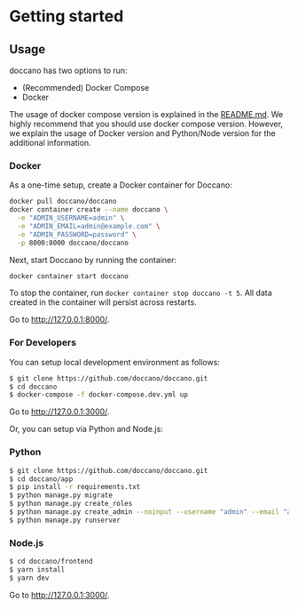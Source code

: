 # Getting started

## Usage

doccano has two options to run:

- (Recommended) Docker Compose
- Docker

The usage of docker compose version is explained in the [README.md](https://github.com/doccano/doccano/blob/master/README.md#usage). We highly recommend that you should use docker compose version. However, we explain the usage of Docker version and Python/Node version for the additional information.

### Docker

As a one-time setup, create a Docker container for Doccano:

```bash
docker pull doccano/doccano
docker container create --name doccano \
  -e "ADMIN_USERNAME=admin" \
  -e "ADMIN_EMAIL=admin@example.com" \
  -e "ADMIN_PASSWORD=password" \
  -p 8000:8000 doccano/doccano
```

Next, start Doccano by running the container:

```bash
docker container start doccano
```

To stop the container, run `docker container stop doccano -t 5`.
All data created in the container will persist across restarts.

Go to <http://127.0.0.1:8000/>.

### For Developers

You can setup local development environment as follows:

```bash
$ git clone https://github.com/doccano/doccano.git
$ cd doccano
$ docker-compose -f docker-compose.dev.yml up
```

Go to <http://127.0.0.1:3000/>.

Or, you can setup via Python and Node.js:

### Python

```bash
$ git clone https://github.com/doccano/doccano.git
$ cd doccano/app
$ pip install -r requirements.txt
$ python manage.py migrate
$ python manage.py create_roles
$ python manage.py create_admin --noinput --username "admin" --email "admin@example.com" --password "password"
$ python manage.py runserver
```

### Node.js

```bash
$ cd doccano/frontend
$ yarn install
$ yarn dev
```

Go to <http://127.0.0.1:3000/>.
